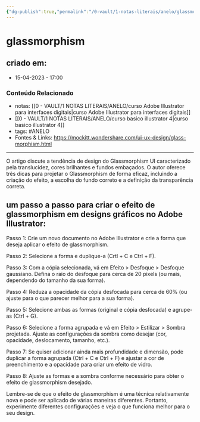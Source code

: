 ```yaml
---
{"dg-publish":true,"permalink":"/0-vault/1-notas-literais/anelo/glassmorphism/","tags":["ANELO"],"dgHomeLink":true,"dgShowLocalGraph":true,"dgShowFileTree":true,"dgEnableSearch":true}
---
```


# glassmorphism

## criado em: 
-  15-04-2023 - 17:00

### Conteúdo Relacionado
- notas: [[0 - VAULT/1 NOTAS LITERAIS/ANELO/curso Adobe Illustrator para interfaces digitais\|curso Adobe Illustrator para interfaces digitais]]
- [[0 - VAULT/1 NOTAS LITERAIS/ANELO/curso basico illustrator 4\|curso basico illustrator 4]]
- tags: #ANELO 
- Fontes & Links: https://mockitt.wondershare.com/ui-ux-design/glass-morphism.html

---

O artigo discute a tendência de design do Glassmorphism UI caracterizado pela translucidez, cores brilhantes e fundos embaçados. O autor oferece três dicas para projetar o Glassmorphism de forma eficaz, incluindo a criação do efeito, a escolha do fundo correto e a definição da transparência correta.

## um passo a passo para criar o efeito de glassmorphism em designs gráficos no Adobe Illustrator:

Passo 1: Crie um novo documento no Adobe Illustrator e crie a forma que deseja aplicar o efeito de glassmorphism.

Passo 2: Selecione a forma e duplique-a (Crtl + C e Ctrl + F).

Passo 3: Com a cópia selecionada, vá em Efeito > Desfoque > Desfoque gaussiano. Defina o raio do desfoque para cerca de 20 pixels (ou mais, dependendo do tamanho da sua forma).

Passo 4: Reduza a opacidade da cópia desfocada para cerca de 60% (ou ajuste para o que parecer melhor para a sua forma).

Passo 5: Selecione ambas as formas (original e cópia desfocada) e agrupe-as (Ctrl + G).

Passo 6: Selecione a forma agrupada e vá em Efeito > Estilizar > Sombra projetada. Ajuste as configurações da sombra como desejar (cor, opacidade, deslocamento, tamanho, etc.).

Passo 7: Se quiser adicionar ainda mais profundidade e dimensão, pode duplicar a forma agrupada (Ctrl + C e Ctrl + F) e ajustar a cor de preenchimento e a opacidade para criar um efeito de vidro.

Passo 8: Ajuste as formas e a sombra conforme necessário para obter o efeito de glassmorphism desejado.

Lembre-se de que o efeito de glassmorphism é uma técnica relativamente nova e pode ser aplicado de várias maneiras diferentes. Portanto, experimente diferentes configurações e veja o que funciona melhor para o seu design.